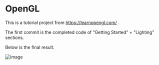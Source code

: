 # OpenGL

This is a tutorial project from https://learnopengl.com/ .

The first commit is the completed code of "Getting Started" + "Lighting" sections.

Below is the final result.


![image](https://github.com/BHKims/OpenGL/assets/40844043/6968ceb5-1c68-49ce-85d7-35528c2464eb)
